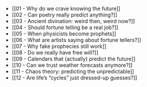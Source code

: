 - [[01 - Why do we crave knowing the future]]
- [[02 - Can poetry really predict anything?]]
- [[03 - Ancient divination: weird then, weird now?]]
- [[04 - Should fortune telling be a real job?]]
- [[05 - When physicists become prophets]]
- [[06 - What are artists saying about fortune tellers?]]
- [[07 - Why fake prophecies still work]]
- [[08 - Do we really have free will?]]
- [[09 - Calendars that (actually) predict the future]]
- [[10 - Can we trust weather forecasts anymore?]]
- [[11 - Chaos theory: predicting the unpredictable]]
- [[12 - Are life’s “cycles” just dressed-up guesses?]]
